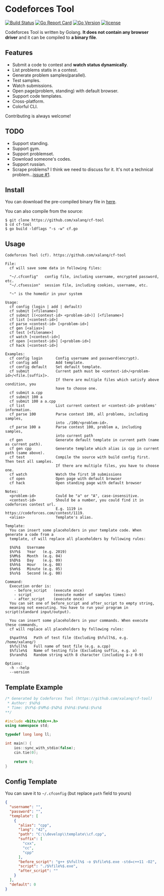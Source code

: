 # Codeforces Tool

[![Build Status](https://travis-ci.org/xalanq/cf-tool.svg?branch=master)](https://travis-ci.org/xalanq/cf-tool)
[![Go Report Card](https://goreportcard.com/badge/github.com/xalanq/cf-tool)](https://goreportcard.com/report/github.com/xalanq/cf-tool)
[![Go Version](https://img.shields.io/badge/go-%3E%3D1.12-green.svg)](https://github.com/golang)
[![license](https://img.shields.io/badge/license-MIT-%23373737.svg)](https://raw.githubusercontent.com/xalanq/cf-tool/master/LICENSE)

Codeforces Tool is written by Golang. **It does not contain any browser driver** and it can be compiled to **a binary file**.

## Features

* Submit a code to contest and **watch status dynamically**.
* List problems statis in a contest.
* Generate problem samples(parallel).
* Test samples.
* Watch submissions.
* Open page(problem, standing) with default browser.
* Support code templates.
* Cross-platform.
* Colorful CLI.

Contributing is always welcome!

## TODO

* Support standing.
* Support gym.
* Support problemset.
* Download someone's codes.
* Support russian.
* Scrape problems? I think we need to discuss for it. It's not a technical problem...[issue #1](https://github.com/xalanq/cf-tool/issues/1).

## Install

You can download the pre-compiled binary file in [here](https://github.com/xalanq/cf-tool/releases).

You can also compile from the source:

```
$ git clone https://github.com/xalanq/cf-tool
$ cd cf-tool
$ go build -ldflags "-s -w" cf.go
```

## Usage

```plain
Codeforces Tool (cf). https://github.com/xalanq/cf-tool

File:
  cf will save some data in following files:

  "~/.cfconfig"   config file, including username, encrypted password, etc.
  "~/.cfsession"  session file, including cookies, username, etc.

  "~" is the homedir in your system

Usage:
  cf config (login | add | default)
  cf submit [<filename>]
  cf submit [(<contest-id> <problem-id>)] [<filename>]
  cf list [<contest-id>]
  cf parse <contest-id> [<problem-id>]
  cf gen [<alias>]
  cf test [<filename>]
  cf watch [<contest-id>]
  cf open [<contest-id>] [<problem-id>]
  cf hack [<contest-id>]

Examples:
  cf config login      Config username and password(encrypt).
  cf config add        Add template.
  cf config default    Set default template.
  cf submit            Current path must be <contest-id>/<problem-id>/<file.[suffix]>.
                       If there are multiple files which satisfy above condition, you
                       have to choose one.
  cf submit a.cpp
  cf submit 100 a
  cf submit 100 a a.cpp
  cf list              List current contest or <contest-id> problems' information.
  cf parse 100         Parse contest 100, all problems, including samples,
                       into ./100/<problem-id>.
  cf parse 100 a       Parse contest 100, problem a, including samples,
                       into current path
  cf gen               Generate default template in current path (name as current path).
  cf gen cpp           Generate template which alias is cpp in current path (same above).
  cf test              Compile the source with build config first. Then test all samples.
                       If there are multiple files, you have to choose one.
  cf watch             Watch the first 10 submissions
  cf open              Open page with default browser
  cf hack              Open standing page with default browser

Notes:
  <problem-id>         Could be "a" or "A", case-insensitive.
  <contest-id>         Should be a number, you could find it in codeforces contest url.
                       E.g. 1119 in https://codeforces.com/contest/1119.
  <alias>              Template's alias.

Template:
  You can insert some placeholders in your template code. When generate a code from a
  template, cf will replace all placeholders by following rules:

  $%U%$   Username
  $%Y%$   Year   (e.g. 2019)
  $%M%$   Month  (e.g. 04)
  $%D%$   Day    (e.g. 09)
  $%h%$   Hour   (e.g. 08)
  $%m%$   Minute (e.g. 05)
  $%s%$   Second (e.g. 00)

Command:
  Execution order is:
    - before_script   (execute once)
    - script          (execute number of samples times)
    - after_script    (execute once)
  You can set one of before_script and after_script to empty string,
  meaning not executing. You have to run your program in script(standard input/output).

  You can insert some placeholders in your commands. When execute these commands,
  cf will replace all placeholders by following rules:

  $%path%$   Path of test file (Excluding $%full%$, e.g. /home/xalanq/)
  $%full%$   Full name of test file (e.g. a.cpp)
  $%file%$   Name of testing file (Excluding suffix, e.g. a)
  $%rand%$   Random string with 8 character (including a-z 0-9)

Options:
  -h --help
  --version
```

## Template Example

```cpp
/* Generated by Codeforces Tool (https://github.com/xalanq/cf-tool)
 * Author: $%U%$
 * Time: $%Y%$-$%M%$-$%D%$ $%h%$:$%m%$:$%s%$
**/

#include <bits/stdc++.h>
using namespace std;

typedef long long ll;

int main() {
    ios::sync_with_stdio(false);
    cin.tie(0);
    
    return 0;
}
```

## Config Template

You can save it to `~/.cfconfig` (but replace `path` field to yours)

```json
{
  "username": "",
  "password": "",
  "template": [
    {
      "alias": "cpp",
      "lang": "42",
      "path": "C:\\develop\\template\\cf.cpp",
      "suffix": [
        "cxx",
        "cc",
        "cpp"
      ],
      "before_script": "g++ $%full%$ -o $%file%$.exe -std=c++11 -O2",
      "script": "./$%file%$.exe",
      "after_script": ""
    }
  ],
  "default": 0
}
```
